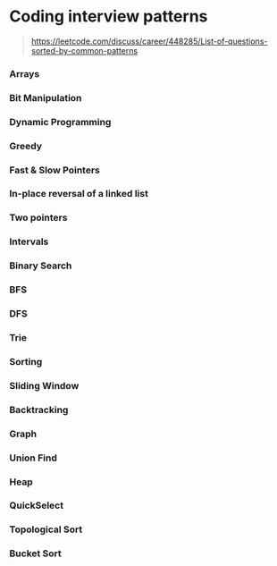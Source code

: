 # Coding interview patterns

> https://leetcode.com/discuss/career/448285/List-of-questions-sorted-by-common-patterns

### Arrays

### Bit Manipulation

### Dynamic Programming

### Greedy

### Fast & Slow Pointers

### In-place reversal of a linked list

### Two pointers

### Intervals

### Binary Search

### BFS

### DFS

### Trie

### Sorting

### Sliding Window

### Backtracking

### Graph

### Union Find

### Heap

### QuickSelect

### Topological Sort

### Bucket Sort

